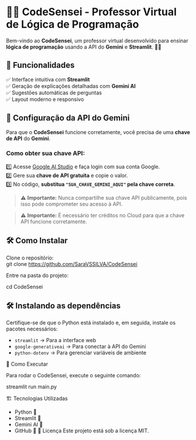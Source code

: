 # 👨‍🏫 CodeSensei - Professor Virtual de Lógica de Programação  
Bem-vindo ao **CodeSensei**, um professor virtual desenvolvido para ensinar **lógica de programação** usando a API do **Gemini** e **Streamlit**. 🚀✨  

## 📌 Funcionalidades  
✅ Interface intuitiva com **Streamlit**  
✅ Geração de explicações detalhadas com **Gemini AI**  
✅ Sugestões automáticas de perguntas  
✅ Layout moderno e responsivo  

## 🔑 **Configuração da API do Gemini**  
Para que o **CodeSensei** funcione corretamente, você precisa de uma **chave de API** do **Gemini**.  
### Como obter sua chave API:  
1️⃣ Acesse [Google AI Studio](https://ai.google.dev/) e faça login com sua conta Google.  
2️⃣ Gere sua **chave de API gratuita** e copie o valor.  
3️⃣ No código, **substitua `"SUA_CHAVE_GEMINI_AQUI"` pela chave correta**.  

> ⚠️ **Importante:** Nunca compartilhe sua chave API publicamente, pois isso pode comprometer seu acesso à API.

> ⚠️ **Importante:** É necessário ter créditos no Cloud para que a chave API funcione corretamente. 

## 🛠️ Como Instalar  

Clone o repositório:  
git clone https://github.com/SaraVSSILVA/CodeSensei

Entre na pasta do projeto:

cd CodeSensei

## 🛠️ Instalando as dependências

Certifique-se de que o Python está instalado e, em seguida, instale os pacotes necessários:

- `streamlit` → Para a interface web  
- `google-generativeai` → Para conectar à API do Gemini  
- `python-dotenv` → Para gerenciar variáveis de ambiente

🚀 Como Executar

Para rodar o CodeSensei, execute o seguinte comando:

streamlit run main.py

🏗️ Tecnologias Utilizadas
- Python 🐍
- Streamlit 🎨
- Gemini AI 🤖
- GitHub 📁
📄 Licença
Este projeto está sob a licença MIT.


  


